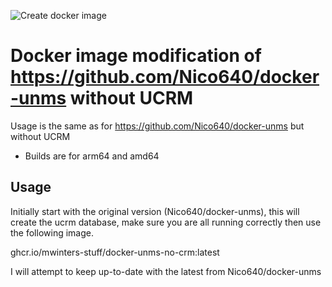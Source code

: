 ![Create docker image](https://github.com/mwinters-stuff/docker-unms-no-ucrm/workflows/Create%20docker%20image/badge.svg)
# Docker image modification of https://github.com/Nico640/docker-unms without UCRM

Usage is the same as for https://github.com/Nico640/docker-unms but without UCRM

* Builds are for arm64 and amd64

## Usage
Initially start with the original version (Nico640/docker-unms), this will create the ucrm database, make sure you are all
running correctly then use the following image.

ghcr.io/mwinters-stuff/docker-unms-no-crm:latest

I will attempt to keep up-to-date with the latest from Nico640/docker-unms

